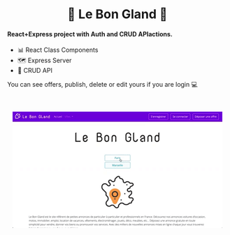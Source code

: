 <h1 align="center">
  🌰 Le Bon Gland 🌰
</h1>

#### React+Express project with Auth and CRUD APIactions.
 
  - 📊 React Class Components 
  - 🗺️ Express Server
  - 💾 CRUD API
  
  You can see offers, publish, delete or edit yours if you are login 💻

<p align="center">
  <br><br>
  <img src="/public/img/git/lebongland.gif">
  <br><br>
</p>
